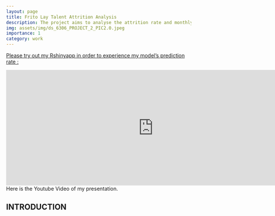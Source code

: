 ```yaml
---
layout: page
title: Frito Lay Talent Attrition Analysis
description: The project aims to analyse the attrition rate and monthly income among employees in the United States.
img: assets/img/ds_6306_PROJECT_2_PIC2.0.jpeg
importance: 1
category: work
---
```



[Please try out my Rshinyapp in order to experience my model’s prediction rate :](https://oluwadamilolaowolabi.shinyapps.io/DS_6372_Project_2/)


<div class="row">
    <div class="col-sm mt-3 mt-md-0">
        <iframe width="800" height="315" src="https://youtu.be/hwyr3ZPVgIQ" frameborder="0" allowfullscreen></iframe>
    </div>
</div>
<div class="caption">
    Here is the Youtube Video of my presentation.
</div>




## INTRODUCTION
